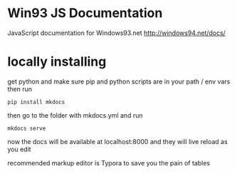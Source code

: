 # Win93 JS Documentation
JavaScript documentation for Windows93.net http://windows94.net/docs/

# locally installing
get python and make sure pip and python scripts are in your path / env vars
then run
```
pip install mkdocs
```

then go to the folder with mkdocs.yml and run
```
mkdocs serve
```

now the docs will be available at localhost:8000 and they will live reload as you edit

recommended markup editor is Typora to save you the pain of tables